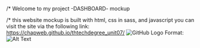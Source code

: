 /* Welcome to my project -DASHBOARD- mockup 

/* this website mockup is built with html, css in sass, and javascript
  you can visit the site via the following link:
  https://chapweb.github.io/thtechdegree_unit07/
![GitHub Logo](/images/logo.png)
Format: ![Alt Text](url)
